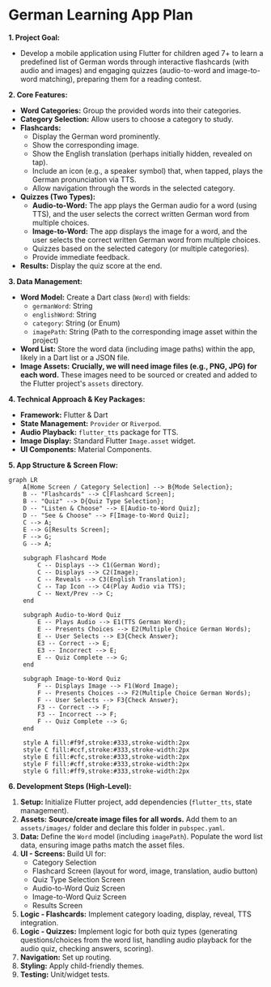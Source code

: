 # German Learning App Plan

**1. Project Goal:**

*   Develop a mobile application using Flutter for children aged 7+ to learn a predefined list of German words through interactive flashcards (with audio and images) and engaging quizzes (audio-to-word and image-to-word matching), preparing them for a reading contest.

**2. Core Features:**

*   **Word Categories:** Group the provided words into their categories.
*   **Category Selection:** Allow users to choose a category to study.
*   **Flashcards:**
    *   Display the German word prominently.
    *   Show the corresponding image.
    *   Show the English translation (perhaps initially hidden, revealed on tap).
    *   Include an icon (e.g., a speaker symbol) that, when tapped, plays the German pronunciation via TTS.
    *   Allow navigation through the words in the selected category.
*   **Quizzes (Two Types):**
    *   **Audio-to-Word:** The app plays the German audio for a word (using TTS), and the user selects the correct written German word from multiple choices.
    *   **Image-to-Word:** The app displays the image for a word, and the user selects the correct written German word from multiple choices.
    *   Quizzes based on the selected category (or multiple categories).
    *   Provide immediate feedback.
*   **Results:** Display the quiz score at the end.

**3. Data Management:**

*   **Word Model:** Create a Dart class (`Word`) with fields:
    *   `germanWord`: String
    *   `englishWord`: String
    *   `category`: String (or Enum)
    *   `imagePath`: String (Path to the corresponding image asset within the project)
*   **Word List:** Store the word data (including image paths) within the app, likely in a Dart list or a JSON file.
*   **Image Assets:** **Crucially, we will need image files (e.g., PNG, JPG) for each word.** These images need to be sourced or created and added to the Flutter project's `assets` directory.

**4. Technical Approach & Key Packages:**

*   **Framework:** Flutter & Dart
*   **State Management:** `Provider` or `Riverpod`.
*   **Audio Playback:** `flutter_tts` package for TTS.
*   **Image Display:** Standard Flutter `Image.asset` widget.
*   **UI Components:** Material Components.

**5. App Structure & Screen Flow:**

```mermaid
graph LR
    A[Home Screen / Category Selection] --> B{Mode Selection};
    B -- "Flashcards" --> C[Flashcard Screen];
    B -- "Quiz" --> D{Quiz Type Selection};
    D -- "Listen & Choose" --> E[Audio-to-Word Quiz];
    D -- "See & Choose" --> F[Image-to-Word Quiz];
    C --> A;
    E --> G[Results Screen];
    F --> G;
    G --> A;

    subgraph Flashcard Mode
        C -- Displays --> C1(German Word);
        C -- Displays --> C2(Image);
        C -- Reveals --> C3(English Translation);
        C -- Tap Icon --> C4(Play Audio via TTS);
        C -- Next/Prev --> C;
    end

    subgraph Audio-to-Word Quiz
        E -- Plays Audio --> E1(TTS German Word);
        E -- Presents Choices --> E2(Multiple Choice German Words);
        E -- User Selects --> E3{Check Answer};
        E3 -- Correct --> E;
        E3 -- Incorrect --> E;
        E -- Quiz Complete --> G;
    end

    subgraph Image-to-Word Quiz
        F -- Displays Image --> F1(Word Image);
        F -- Presents Choices --> F2(Multiple Choice German Words);
        F -- User Selects --> F3{Check Answer};
        F3 -- Correct --> F;
        F3 -- Incorrect --> F;
        F -- Quiz Complete --> G;
    end

    style A fill:#f9f,stroke:#333,stroke-width:2px
    style C fill:#ccf,stroke:#333,stroke-width:2px
    style E fill:#cfc,stroke:#333,stroke-width:2px
    style F fill:#cff,stroke:#333,stroke-width:2px
    style G fill:#ff9,stroke:#333,stroke-width:2px
```

**6. Development Steps (High-Level):**

1.  **Setup:** Initialize Flutter project, add dependencies (`flutter_tts`, state management).
2.  **Assets:** **Source/create image files for all words.** Add them to an `assets/images/` folder and declare this folder in `pubspec.yaml`.
3.  **Data:** Define the `Word` model (including `imagePath`). Populate the word list data, ensuring image paths match the asset files.
4.  **UI - Screens:** Build UI for:
    *   Category Selection
    *   Flashcard Screen (layout for word, image, translation, audio button)
    *   Quiz Type Selection Screen
    *   Audio-to-Word Quiz Screen
    *   Image-to-Word Quiz Screen
    *   Results Screen
5.  **Logic - Flashcards:** Implement category loading, display, reveal, TTS integration.
6.  **Logic - Quizzes:** Implement logic for both quiz types (generating questions/choices from the word list, handling audio playback for the audio quiz, checking answers, scoring).
7.  **Navigation:** Set up routing.
8.  **Styling:** Apply child-friendly themes.
9.  **Testing:** Unit/widget tests.
